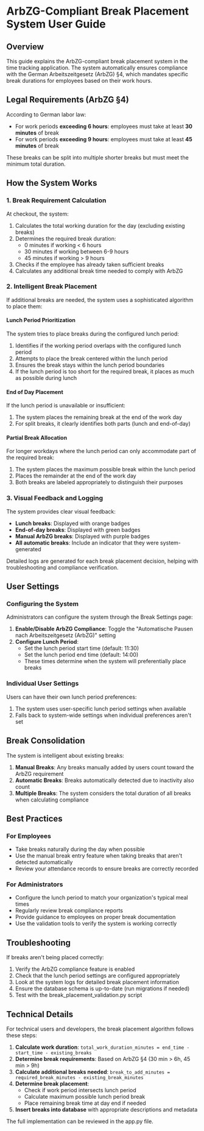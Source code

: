 # ArbZG-Compliant Break Placement System User Guide

## Overview

This guide explains the ArbZG-compliant break placement system in the time tracking application. The system automatically ensures compliance with the German Arbeitszeitgesetz (ArbZG) §4, which mandates specific break durations for employees based on their work hours.

## Legal Requirements (ArbZG §4)

According to German labor law:

- For work periods **exceeding 6 hours**: employees must take at least **30 minutes** of break
- For work periods **exceeding 9 hours**: employees must take at least **45 minutes** of break

These breaks can be split into multiple shorter breaks but must meet the minimum total duration.

## How the System Works

### 1. Break Requirement Calculation

At checkout, the system:

1. Calculates the total working duration for the day (excluding existing breaks)
2. Determines the required break duration:
   - 0 minutes if working < 6 hours
   - 30 minutes if working between 6-9 hours
   - 45 minutes if working > 9 hours
3. Checks if the employee has already taken sufficient breaks
4. Calculates any additional break time needed to comply with ArbZG

### 2. Intelligent Break Placement

If additional breaks are needed, the system uses a sophisticated algorithm to place them:

#### Lunch Period Prioritization

The system tries to place breaks during the configured lunch period:

1. Identifies if the working period overlaps with the configured lunch period
2. Attempts to place the break centered within the lunch period
3. Ensures the break stays within the lunch period boundaries
4. If the lunch period is too short for the required break, it places as much as possible during lunch

#### End of Day Placement

If the lunch period is unavailable or insufficient:

1. The system places the remaining break at the end of the work day
2. For split breaks, it clearly identifies both parts (lunch and end-of-day)

#### Partial Break Allocation

For longer workdays where the lunch period can only accommodate part of the required break:

1. The system places the maximum possible break within the lunch period
2. Places the remainder at the end of the work day
3. Both breaks are labeled appropriately to distinguish their purposes

### 3. Visual Feedback and Logging

The system provides clear visual feedback:

- **Lunch breaks**: Displayed with orange badges
- **End-of-day breaks**: Displayed with green badges
- **Manual ArbZG breaks**: Displayed with purple badges
- **All automatic breaks**: Include an indicator that they were system-generated

Detailed logs are generated for each break placement decision, helping with troubleshooting and compliance verification.

## User Settings

### Configuring the System

Administrators can configure the system through the Break Settings page:

1. **Enable/Disable ArbZG Compliance**: Toggle the "Automatische Pausen nach Arbeitszeitgesetz (ArbZG)" setting
2. **Configure Lunch Period**:
   - Set the lunch period start time (default: 11:30)
   - Set the lunch period end time (default: 14:00)
   - These times determine when the system will preferentially place breaks

### Individual User Settings

Users can have their own lunch period preferences:

1. The system uses user-specific lunch period settings when available
2. Falls back to system-wide settings when individual preferences aren't set

## Break Consolidation

The system is intelligent about existing breaks:

1. **Manual Breaks**: Any breaks manually added by users count toward the ArbZG requirement
2. **Automatic Breaks**: Breaks automatically detected due to inactivity also count
3. **Multiple Breaks**: The system considers the total duration of all breaks when calculating compliance

## Best Practices

### For Employees

- Take breaks naturally during the day when possible
- Use the manual break entry feature when taking breaks that aren't detected automatically
- Review your attendance records to ensure breaks are correctly recorded

### For Administrators

- Configure the lunch period to match your organization's typical meal times
- Regularly review break compliance reports
- Provide guidance to employees on proper break documentation
- Use the validation tools to verify the system is working correctly

## Troubleshooting

If breaks aren't being placed correctly:

1. Verify the ArbZG compliance feature is enabled
2. Check that the lunch period settings are configured appropriately
3. Look at the system logs for detailed break placement information
4. Ensure the database schema is up-to-date (run migrations if needed)
5. Test with the break_placement_validation.py script

## Technical Details

For technical users and developers, the break placement algorithm follows these steps:

1. **Calculate work duration**: `total_work_duration_minutes = end_time - start_time - existing_breaks`
2. **Determine break requirements**: Based on ArbZG §4 (30 min > 6h, 45 min > 9h)
3. **Calculate additional breaks needed**: `break_to_add_minutes = required_break_minutes - existing_break_minutes`
4. **Determine break placement**:
   - Check if work period intersects lunch period
   - Calculate maximum possible lunch period break
   - Place remaining break time at day end if needed
5. **Insert breaks into database** with appropriate descriptions and metadata

The full implementation can be reviewed in the app.py file.
